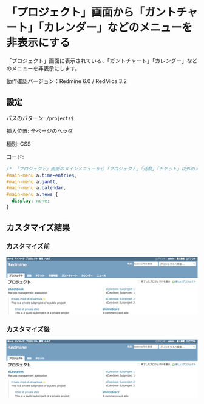 # 「プロジェクト」画面から「ガントチャート」「カレンダー」などのメニューを非表示にする

「プロジェクト」画面に表示されている、「ガントチャート」「カレンダー」などのメニューを非表示にします。

動作確認バージョン：Redmine 6.0 / RedMica 3.2

## 設定

パスのパターン: `/projects$`

挿入位置: 全ページのヘッダ

種別: CSS

コード:

``` css
/* 「プロジェクト」画面のメインメニューから「プロジェクト」「活動」「チケット」以外のメニューを消す */
#main-menu a.time-entries,
#main-menu a.gantt,
#main-menu a.calendar,
#main-menu a.news {
  display: none;
}
```

## カスタマイズ結果

### カスタマイズ前

![](disable-menu-before@2x.png)

### カスタマイズ後

![](disable-menu-after@2x.png)
